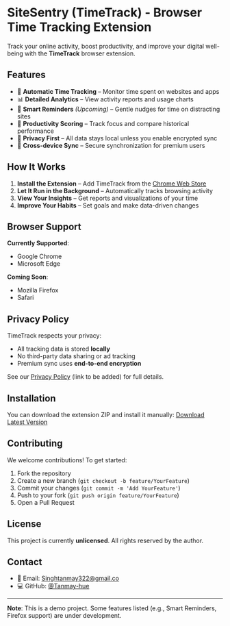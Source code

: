 
# SiteSentry (TimeTrack) - Browser Time Tracking Extension

Track your online activity, boost productivity, and improve your digital well-being with the **TimeTrack** browser extension.

## Features

- 🚀 **Automatic Time Tracking** – Monitor time spent on websites and apps
- 📊 **Detailed Analytics** – View activity reports and usage charts
- 🔔 **Smart Reminders** *(Upcoming)* – Gentle nudges for time on distracting sites
- 🎯 **Productivity Scoring** – Track focus and compare historical performance
- 🔐 **Privacy First** – All data stays local unless you enable encrypted sync
- 🔁 **Cross-device Sync** – Secure synchronization for premium users

## How It Works

1. **Install the Extension** – Add TimeTrack from the [Chrome Web Store](https://github.com/Tanmay-hue/Site-Sentry-A-web-Wellness-Extension/tree/main/Extension)
2. **Let It Run in the Background** – Automatically tracks browsing activity
3. **View Your Insights** – Get reports and visualizations of your time
4. **Improve Your Habits** – Set goals and make data-driven changes

## Browser Support

**Currently Supported**:
- Google Chrome
- Microsoft Edge

**Coming Soon**:
- Mozilla Firefox
- Safari

## Privacy Policy

TimeTrack respects your privacy:
- All tracking data is stored **locally**
- No third-party data sharing or ad tracking
- Premium sync uses **end-to-end encryption**

See our [Privacy Policy](#) (link to be added) for full details.

## Installation

You can download the extension ZIP and install it manually:
[Download Latest Version](https://github.com/Tanmay-hue/Site-Sentry-A-web-Wellness-Extension/tree/main/Extension)

## Contributing

We welcome contributions! To get started:

1. Fork the repository
2. Create a new branch (`git checkout -b feature/YourFeature`)
3. Commit your changes (`git commit -m 'Add YourFeature'`)
4. Push to your fork (`git push origin feature/YourFeature`)
5. Open a Pull Request

## License

This project is currently **unlicensed**. All rights reserved by the author.

## Contact

- 📧 Email: [Singhtanmay322@gmail.co](mailto:Singhtanmay322@gmail.com)
- 💻 GitHub: [@Tanmay-hue](https://github.com/Tanmay-hue/Site-Sentry-A-web-Wellness-Extension)

---

**Note**: This is a demo project. Some features listed (e.g., Smart Reminders, Firefox support) are under development.
